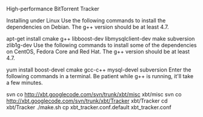 High-performance BitTorrent Tracker

Installing under Linux
Use the following commands to install the dependencies on Debian. The g++ version should be at least 4.7.

apt-get install cmake g++ libboost-dev libmysqlclient-dev make subversion zlib1g-dev
Use the following commands to install some of the dependencies on CentOS, Fedora Core and Red Hat. The g++ version should be at least 4.7.

yum install boost-devel cmake gcc-c++ mysql-devel subversion
Enter the following commands in a terminal. Be patient while g++ is running, it'll take a few minutes.

svn co http://xbt.googlecode.com/svn/trunk/xbt/misc xbt/misc
svn co http://xbt.googlecode.com/svn/trunk/xbt/Tracker xbt/Tracker
cd xbt/Tracker
./make.sh
cp xbt_tracker.conf.default xbt_tracker.conf
